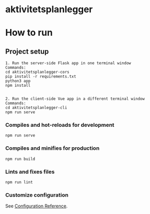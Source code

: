 # aktivitetsplanlegger

# How to run

## Project setup
```
1. Run the server-side Flask app in one terminal window
Commands:
cd aktivitetsplanlegger-cors
pip install -r requirements.txt
python3 app
npm install


2. Run the client-side Vue app in a different terminal window
Commands:
cd aktivitetsplanlegger-cli
npm run serve
```

### Compiles and hot-reloads for development
```
npm run serve
```

### Compiles and minifies for production
```
npm run build
```

### Lints and fixes files
```
npm run lint
```

### Customize configuration
See [Configuration Reference](https://cli.vuejs.org/config/).
